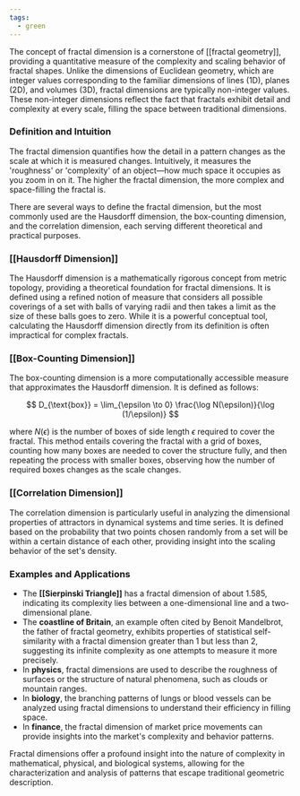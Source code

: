 ```yaml
---
tags:
  - green
---
```


The concept of fractal dimension is a cornerstone of [[fractal geometry]], providing a quantitative measure of the complexity and scaling behavior of fractal shapes. Unlike the dimensions of Euclidean geometry, which are integer values corresponding to the familiar dimensions of lines (1D), planes (2D), and volumes (3D), fractal dimensions are typically non-integer values. These non-integer dimensions reflect the fact that fractals exhibit detail and complexity at every scale, filling the space between traditional dimensions.

### Definition and Intuition

The fractal dimension quantifies how the detail in a pattern changes as the scale at which it is measured changes. Intuitively, it measures the 'roughness' or 'complexity' of an object—how much space it occupies as you zoom in on it. The higher the fractal dimension, the more complex and space-filling the fractal is.

There are several ways to define the fractal dimension, but the most commonly used are the Hausdorff dimension, the box-counting dimension, and the correlation dimension, each serving different theoretical and practical purposes.

### [[Hausdorff Dimension]]

The Hausdorff dimension is a mathematically rigorous concept from metric topology, providing a theoretical foundation for fractal dimensions. It is defined using a refined notion of measure that considers all possible coverings of a set with balls of varying radii and then takes a limit as the size of these balls goes to zero. While it is a powerful conceptual tool, calculating the Hausdorff dimension directly from its definition is often impractical for complex fractals.

### [[Box-Counting Dimension]]

The box-counting dimension is a more computationally accessible measure that approximates the Hausdorff dimension. It is defined as follows:

$$ D_{\text{box}} = \lim_{\epsilon \to 0} \frac{\log N(\epsilon)}{\log (1/\epsilon)} $$

where $N(\epsilon)$ is the number of boxes of side length $\epsilon$ required to cover the fractal. This method entails covering the fractal with a grid of boxes, counting how many boxes are needed to cover the structure fully, and then repeating the process with smaller boxes, observing how the number of required boxes changes as the scale changes.

### [[Correlation Dimension]]

The correlation dimension is particularly useful in analyzing the dimensional properties of attractors in dynamical systems and time series. It is defined based on the probability that two points chosen randomly from a set will be within a certain distance of each other, providing insight into the scaling behavior of the set's density.

### Examples and Applications

- The **[[Sierpinski Triangle]]** has a fractal dimension of about $1.585$, indicating its complexity lies between a one-dimensional line and a two-dimensional plane.
- The **coastline of Britain**, an example often cited by Benoit Mandelbrot, the father of fractal geometry, exhibits properties of statistical self-similarity with a fractal dimension greater than 1 but less than 2, suggesting its infinite complexity as one attempts to measure it more precisely.
- In **physics**, fractal dimensions are used to describe the roughness of surfaces or the structure of natural phenomena, such as clouds or mountain ranges.
- In **biology**, the branching patterns of lungs or blood vessels can be analyzed using fractal dimensions to understand their efficiency in filling space.
- In **finance**, the fractal dimension of market price movements can provide insights into the market's complexity and behavior patterns.

Fractal dimensions offer a profound insight into the nature of complexity in mathematical, physical, and biological systems, allowing for the characterization and analysis of patterns that escape traditional geometric description.